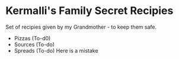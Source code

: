 # Kermalli's Family Secret Recipies 
Set of recipies given by my Grandmother - to keep them safe. 

- Pizzas (To-d0)
- Sources (To-do)
- Spreads (To-do)
Here is a mistake